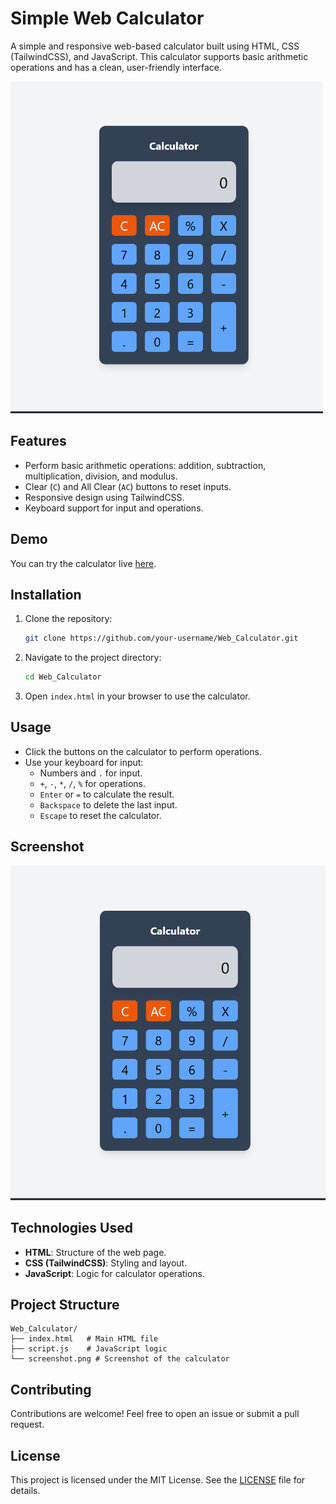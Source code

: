 # Simple Web Calculator

A simple and responsive web-based calculator built using HTML, CSS (TailwindCSS), and JavaScript. This calculator supports basic arithmetic operations and has a clean, user-friendly interface.

<img src="image.png" alt="Calculator Screenshot" width="500">

## Features

- Perform basic arithmetic operations: addition, subtraction, multiplication, division, and modulus.
- Clear (`C`) and All Clear (`AC`) buttons to reset inputs.
- Responsive design using TailwindCSS.
- Keyboard support for input and operations.

## Demo

You can try the calculator live [here](https://your-live-demo-link.com).

## Installation

1. Clone the repository:
   ```bash
   git clone https://github.com/your-username/Web_Calculator.git
   ```
2. Navigate to the project directory:
   ```bash
   cd Web_Calculator
   ```
3. Open `index.html` in your browser to use the calculator.

## Usage

- Click the buttons on the calculator to perform operations.
- Use your keyboard for input:
  - Numbers and `.` for input.
  - `+`, `-`, `*`, `/`, `%` for operations.
  - `Enter` or `=` to calculate the result.
  - `Backspace` to delete the last input.
  - `Escape` to reset the calculator.

## Screenshot

![Calculator Screenshot](image.png)

## Technologies Used

- **HTML**: Structure of the web page.
- **CSS (TailwindCSS)**: Styling and layout.
- **JavaScript**: Logic for calculator operations.

## Project Structure

```
Web_Calculator/
├── index.html   # Main HTML file
├── script.js    # JavaScript logic
└── screenshot.png # Screenshot of the calculator
```

## Contributing

Contributions are welcome! Feel free to open an issue or submit a pull request.

## License

This project is licensed under the MIT License. See the [LICENSE](LICENSE) file for details.
